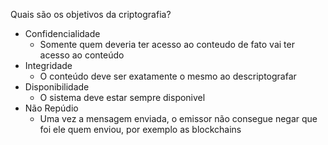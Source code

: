 Quais são os objetivos da criptografia?

- Confidencialidade
    - Somente quem deveria ter acesso ao conteudo de fato vai ter acesso ao conteúdo
- Integridade
    - O conteúdo deve ser exatamente o mesmo ao descriptografar
- Disponibilidade
    - O sistema deve estar sempre disponivel
- Não Repúdio
    - Uma vez a mensagem enviada, o emissor não consegue negar que foi ele quem enviou, por exemplo as blockchains